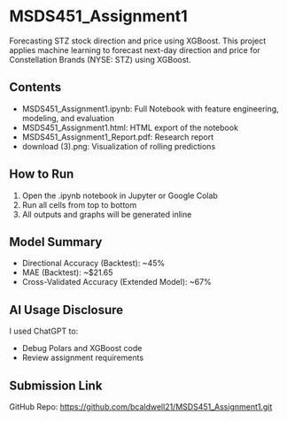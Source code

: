 # MSDS451_Assignment1
Forecasting STZ stock direction and price using XGBoost. This project applies machine learning to forecast next-day direction and price for Constellation Brands (NYSE: STZ) using XGBoost.

## Contents

- MSDS451_Assignment1.ipynb: Full Notebook with feature engineering, modeling, and evaluation
- MSDS451_Assignment1.html: HTML export of the notebook
- MSDS451_Assignment1_Report.pdf: Research report
- download (3).png: Visualization of rolling predictions

## How to Run

1. Open the .ipynb notebook in Jupyter or Google Colab
2. Run all cells from top to bottom
3. All outputs and graphs will be generated inline

## Model Summary

- Directional Accuracy (Backtest): ~45%
- MAE (Backtest): ~$21.65
- Cross-Validated Accuracy (Extended Model): ~67%

## AI Usage Disclosure

I used ChatGPT to:
- Debug Polars and XGBoost code
- Review assignment requirements

## Submission Link

GitHub Repo: https://github.com/bcaldwell21/MSDS451_Assignment1.git
